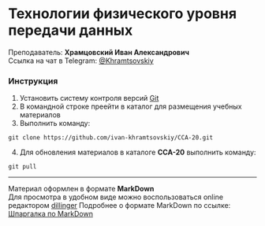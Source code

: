 # Технологии физического уровня передачи данных
Преподаватель: **Храмцовский Иван Александрович**  
Ссылка на чат в Telegram: [@Khramtsovskiy](https://t.me/Khramtsovskiy)  

### Инструкция
1. Установить систему контроля версий [Git](https://git-scm.com/)
2. В командной строке преейти в каталог для размещения учебных материалов
3. Выполнить команду:
```shell
git clone https://github.com/ivan-khramtsovskiy/CCA-20.git
```
4. Для обновления материалов в каталоге **CCA-20** выполнить команду: 
```shell
git pull
```
----
Материал оформлен в формате **MarkDown**  
Для просмотра в удобном виде можно воспользоваться online редактором [dillinger](https://dillinger.io/) 
Подробнее о формате MarkDown по ссылке: [Шпаргалка по MarkDown](https://texterra.ru/blog/ischerpyvayushchaya-shpargalka-po-sintaksisu-razmetki-markdown-na-zametku-avtoram-veb-razrabotchikam.html)
